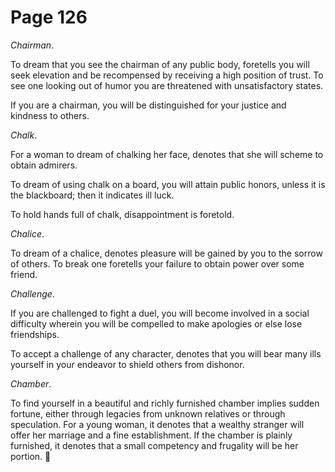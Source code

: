 # Page 126
_Chairman_.


To dream that you see the chairman of any public body, foretells you will
seek elevation and be recompensed by receiving a high position of trust.
To see one looking out of humor you are threatened with unsatisfactory states.


If you are a chairman, you will be distinguished for your justice
and kindness to others.


_Chalk_.


For a woman to dream of chalking her face, denotes that she will scheme
to obtain admirers.


To dream of using chalk on a board, you will attain public honors,
unless it is the blackboard; then it indicates ill luck.


To hold hands full of chalk, disappointment is foretold.


_Chalice_.


To dream of a chalice, denotes pleasure will be gained by you
to the sorrow of others. To break one foretells your failure
to obtain power over some friend.


_Challenge_.


If you are challenged to fight a duel, you will become involved
in a social difficulty wherein you will be compelled to make
apologies or else lose friendships.


To accept a challenge of any character, denotes that you will bear many ills
yourself in your endeavor to shield others from dishonor.


_Chamber_.


To find yourself in a beautiful and richly furnished chamber implies
sudden fortune, either through legacies from unknown relatives
or through speculation. For a young woman, it denotes that a
wealthy stranger will offer her marriage and a fine establishment.
If the chamber is plainly furnished, it denotes that a small
competency and frugality will be her portion.
